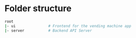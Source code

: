 # Folder structure

```sh
root
|- ui               # Frontend for the vending machine app
|- server           # Backend API Server
```
